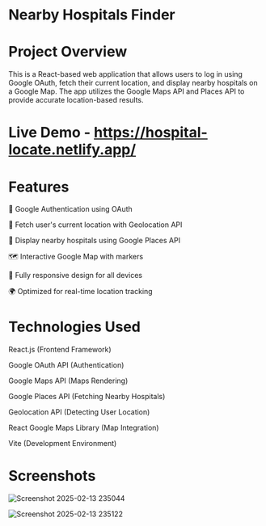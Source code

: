 # Nearby Hospitals Finder
 
 # Project Overview

This is a React-based web application that allows users to log in using Google OAuth, fetch their current location, and display nearby hospitals on a Google Map. The app utilizes the Google Maps API and Places API to provide accurate location-based results.

# Live Demo  - https://hospital-locate.netlify.app/

# Features

🔐 Google Authentication using OAuth

📍 Fetch user's current location with Geolocation API

🏥 Display nearby hospitals using Google Places API

🗺 Interactive Google Map with markers

📱 Fully responsive design for all devices

🌍 Optimized for real-time location tracking

# Technologies Used

React.js (Frontend Framework)

Google OAuth API (Authentication)

Google Maps API (Maps Rendering)

Google Places API (Fetching Nearby Hospitals)

Geolocation API (Detecting User Location)

React Google Maps Library (Map Integration)

Vite (Development Environment)


# Screenshots
![Screenshot 2025-02-13 235044](https://github.com/user-attachments/assets/9e794e8c-e15d-4e06-b3cd-eee033ed1ed5)

![Screenshot 2025-02-13 235122](https://github.com/user-attachments/assets/9dded0a8-9018-45ca-969a-766098f2fece)

